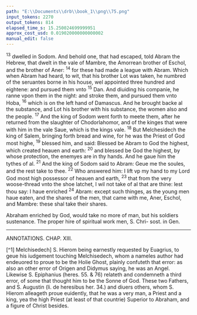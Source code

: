 ```yaml
---
path: "E:\\Documents\\drb\\book_1\\png\\75.png"
input_tokens: 2270
output_tokens: 814
elapsed_time_s: 15.250024699999951
approx_cost_usd: 0.019020000000000002
manual_edit: false
---
```

<sup>13</sup> dwelled in Sodom. And behold one, that had escaped, told Abram the Hebrew, that dwelt in the vale of Mambre, the Amorrean brother of Eschol, and the brother of Aner: <sup>14</sup> for these had made a league with Abram. Which when Abram had heard, to wit, that his brother Lot was taken, he numbred of the seruantes borne in his house, wel appointed three hundred and eightene: and pursued them vnto <sup>15</sup> Dan. And diuiding his companie, he ranne vpon them in the night: and stroke them, and pursued them vnto Hoba, <sup>16</sup> which is on the left hand of Damascus. And he brought backe al the substance, and Lot his brother with his substance, the women also and the people. <sup>17</sup> And the king of Sodom went forth to meete them, after he returned from the slaughter of Chodorlahomor, and of the kinges that were with him in the vale Saue, which is the kings vale. <sup>18</sup> But Melchesidech the king of Salem, bringing forth bread and wine, for he was the Priest of God most highe, <sup>19</sup> blessed him, and said: Blessed be Abram to God the highest, which created heauen and earth: <sup>20</sup> and blessed be God the highest, by whose protection, the enemyes are in thy hands. And he gaue him the tythes of al. <sup>21</sup> And the king of Sodom said to Abram: Geue me the soules, and the rest take to thee. <sup>22</sup> Who answered him: I lift vp my hand to my Lord God most high possessor of heauen and earth, <sup>23</sup> that from the very woose-thread vnto the shoe latchet, I wil not take of al that are thine: lest thou say: I haue enriched <sup>24</sup> Abram: except such thinges, as the young men haue eaten, and the shares of the men, that came with me, Aner, Eschol, and Mambre: these shal take their shares.

<aside>Abraham enriched by God, would take no more of man, but his soldiers sustenance. The proper hire of spiritual work men, S. Chri- sost. in Gen.</aside>

<hr>

ANNOTATIONS.
CHAP. XIII.

[^1] Melchisedech] S. Hierom being earnestly requested by Euagrius, to geue his iudgement touching Melchisedech, whom a nameles author had endeuored to proue to be the Holie Ghost, plainly confuteth that error: as also an other error of Origen and Didymus saying, he was an Angel. Likewise S. Epiphanius (heres. 55. & 76) relateth and condemneth a third error, of some that thought him to be the Sonne of God. These two Fathers, and S. Augustin (li. de heresibus her. 34.) and diuers others, whom S. Hierom alleageth proue euidently, that he was a very man, a Priest and a king, yea the high Priest (at least of that countrie) Superior to Abraham, and a figure of Christ besides.